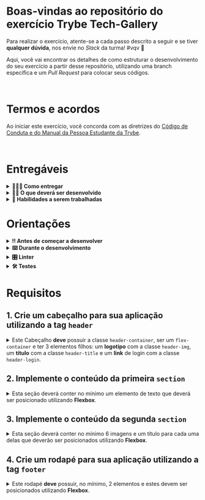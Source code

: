 # Boas-vindas ao repositório do exercício Trybe Tech-Gallery

Para realizar o exercício, atente-se a cada passo descrito a seguir e se tiver **qualquer dúvida**, nos envie no _Slack_ da turma! #vqv 🚀

Aqui, você vai encontrar os detalhes de como estruturar o desenvolvimento do seu exercício a partir desse repositório, utilizando uma branch específica e um _Pull Request_ para colocar seus códigos.

<br />

# Termos e acordos

Ao iniciar este exercício, você concorda com as diretrizes do [Código de Conduta e do Manual da Pessoa Estudante da Trybe](https://app.betrybe.com/learn/student-manual/codigo-de-conduta-da-pessoa-estudante).

<br />

# Entregáveis

<details>
  <summary><strong>🤷🏽‍♀️ Como entregar</strong></summary><br />

Para entregar o seu exercício, você deverá criar um _Pull Request_ neste repositório.

Lembre-se que você pode consultar nosso conteúdo sobre [Git & GitHub](https://app.betrybe.com/learn/course/5e938f69-6e32-43b3-9685-c936530fd326/module/fc998c60-386e-46bc-83ca-4269beb17e17/section/fe827a71-3222-4b4d-a66f-ed98e09961af/day/1a530297-e176-4c79-8ed9-291ae2950540/lesson/2b2edce7-9c49-4907-92a2-aa571f823b79) e nosso [Blog - Git & GitHub](https://blog.betrybe.com/tecnologia/git-e-github/) sempre que precisar!

</details>

<details>
  <summary><strong>👨‍💻 O que deverá ser desenvolvido</strong></summary><br />

  Você vai desenvolver uma página web que é uma galeria de fotos com algumas linguagens e frameworks front-end. Para isso você deve utilizar `HTML` e `CSS` com conceitos de _Flexbox_.

  💡 Veja no exemplo a seguir como pode ser a aparência do exercício depois de pronto. Você pode, ao final, ir além para deixar o site com sua cara.

  ![exemplo](./images/trybe-tech-gallery.jpeg)

  <br />

</details>

<details>
  <summary><strong>📝 Habilidades a serem trabalhadas</strong></summary><br />

Neste exercício, verificamos se você é capaz de:

- Criar uma página web utilizando HTML.
- Estilizar sua página utilizando conceitos de CSS Flexbox.
- Utilizar seletores de classes no CSS.
- Utilizar a propriedade `justify-content` com os valores `center`, `flex-start`, `flex-end`, `space-around`, `space-between`, `space-evenly`
- Utilizar a propriedade `align-items` com os valores `stretch`, `center`, `flex-start`, `flex-end`, `baseline`

</details>

# Orientações

<details>
  <summary><strong>‼ Antes de começar a desenvolver</strong></summary><br />

1. Clone o repositório:

- `git clone git@github.com:tryber/sd-033-a-exercise-trybe-tech-gallery.git`.
- Entre na pasta do repositório que você acabou de clonar:
  - `cd sd-033-a-exercise-trybe-tech-gallery`

2. Instale as dependências:

    - `npm install`

3. Crie uma branch a partir da branch `main`

- Verifique que você está na branch `main`
- Exemplo: `git branch`
- Se você não estiver, mude para a branch `main`
  - Exemplo: `git checkout main`
- Agora, crie uma branch à qual você vai submeter os `commits` do seu exercício:
  - Você deve criar uma branch no seguinte formato: `nome-sobrenome-nome-do-exercício`;
  - Exemplo: `git checkout -b maria-soares-trybe-tech-gallery`

4. Crie na raiz do exercício os arquivos que você precisará desenvolver:

- Verifique que você está na raiz do exercício:
  - Exemplo: `pwd` -> o retorno vai ser algo tipo _/Users/maria/code/**sd-0x-project-trybe-tech-gallery**_
- Crie os arquivos index.html e style.css:
  - Exemplo: `touch index.html style.css`

5. Adicione as mudanças ao _stage_ do Git e faça um `commit`

- Verifique que as mudanças ainda não estão no _stage_:
  - Exemplo: `git status` (devem aparecer listados os novos arquivos em vermelho)
- Adicione o novo arquivo ao _stage_ do Git:
  - Exemplo:
    - `git add .` (adicionando todas as mudanças - _que estavam em vermelho_ - ao stage do Git)
    - `git status` (devem aparecer listados os arquivos em verde)
- Faça o `commit` inicial:
  - Exemplo:
    - `git commit -m 'iniciando o exercício. VAMOS COM TUDO :rocket:'` (fazendo o primeiro commit)
    - `git status` (deve aparecer uma mensagem tipo _nothing to commit_ )

6. Adicione a sua branch com o novo `commit` ao repositório remoto

- Usando o exemplo anterior: `git push -u origin maria-soares-trybe-tech-gallery`

7. Crie um novo `Pull Request` _(PR)_

- Vá até a página de _Pull Requests_ do [repositório no GitHub](https://github.com/tryber/sd-033-a-exercise-trybe-tech-gallery/pulls)
- Clique no botão verde _"New pull request"_
- Clique na caixa de seleção _"Compare"_ e escolha a sua branch **com atenção**
- Coloque um título para o seu _Pull Request_
  - Exemplo: _"Cria tela de busca"_
- Clique no botão verde _"Create pull request"_
- Adicione uma descrição para o _Pull Request_, um título nítido que o identifique, e clique no botão verde _"Create pull request"_
  [exemplo de pull request](./images/pull_request-img.png)

- Volte até a [página de _Pull Requests_ do repositório](https://github.com/tryber/sd-033-a-exercise-trybe-tech-gallery/pulls) e confira que o seu _Pull Request_ está criado

</details>

<details>
  <summary><strong>⌨️ Durante o desenvolvimento</strong></summary><br />

Faça `commits` das alterações que você fizer no código regularmente, pois assim você garante visibilidade para o time da Trybe e treina essa prática para o mercado de trabalho :) ;

- Lembre-se de sempre após um (ou alguns) `commits` atualizar o repositório remoto;
- Os comandos que você utilizará com mais frequência são:

  - `git status` _(para verificar o que está em vermelho - fora do stage - e o que está em verde - no stage)_;
  - `git add` _(para adicionar arquivos ao stage do Git)_;
  - `git commit` _(para criar um commit com os arquivos que estão no stage do Git)_;
  - `git push -u origin nome-da-branch` _(para enviar o commit para o repositório remoto na primeira vez que fizer o `push` de uma nova branch)_;
  - `git push` _(para enviar o commit para o repositório remoto após o passo anterior)_.

</details>

<details>
<summary><strong>🎛 Linter</strong></summary><br />

Para garantir a qualidade do código, vamos utilizar neste exercício o `ESLint`. Assim o código estará alinhado com as boas práticas de desenvolvimento, sendo mais legível e de fácil manutenção! Para poder rodar o `ESLint` certifique-se de ter executado o comando `npm install` dentro do repositório.

Para rodá-los localmente no repositório, execute os comandos abaixo:

```bash
npm run lint
npm run lint:styles
```

Se a análise do `ESLint` encontrar problemas no seu código, tais problemas serão mostrados no seu terminal. Se não houver problema no seu código, nada será impresso no seu terminal.

Você pode também instalar o plugin do `ESLint` no `VSCode`. Para isso, basta fazer o download do [plugin `ESLint`](https://marketplace.visualstudio.com/items?itemName=dbaeumer.vscode-eslint) e instalá-lo.

Em caso de dúvidas, confira o material na plataforma sobre [ESLint e Stylelint](https://app.betrybe.com/learn/course/5e938f69-6e32-43b3-9685-c936530fd326/module/f04cdb21-382e-4588-8950-3b1a29afd2dd/section/3b1546b5-f7bc-40f7-a674-77b16c408756/lesson/0c9e8c0e-24c3-4526-ba6b-60d95913e022).

⚠️ **PULL REQUESTS COM ISSUES NO LINTER NÃO SERÃO AVALIADAS. ATENTE-SE PARA RESOLVÊ-LAS ANTES DE FINALIZAR O DESENVOLVIMENTO!** ⚠️

</details>

<details>
  <summary><strong>🛠 Testes</strong></summary><br />

Para que os testes sejam executados localmente, verifique se a versão do node na sua máquina é a `16`:

```bash
node -v
```

Caso a versão seja diferente, você pode utilizar o `nvm` para trocar de versão com o seguinte comando:

```bash
nvm use 16
```

Todos os requisitos do exercício serão testados **automaticamente** por meio do `Cypress`.

## Cypress

O Cypress é uma ferramenta de teste de front-end desenvolvida para a web.

Antes de utilizá-lo, certifique-se de ter executado o comando `npm install` dentro do exercício.

Você pode rodar o cypress localmente para verificar se seus requisitos estão passando, para isso execute o um dos seguintes comandos:

Para testar o exercício utilizando apenas o terminal, execute o comando abaixo:

```bash
npm test
```

Para executar os testes e vê-los rodando em uma janela de navegador:

```bash
npm run cypress:open
```

ou

```bash
npx cypress open
```

Após executar um dos dois comandos acima, será aberta uma janela de navegador e então basta clicar no nome do arquivo de teste que quiser executar (project.spec.js).

Você também pode assistir a [este](https://vimeo.com/539240375/a116a166b9) vídeo 😉🎙

## Observações técnicas

Alguns requisitos devem seguir um padrão pré-estabelecido para que os testes automáticos funcionem corretamente, leia-os atentamente e siga à risca o que for pedido. Em particular, **atente-se para os nomes de _classes_ que alguns elementos do seu exercício devem possuir**.

⚠️ **Alguns requisitos pedem para utilizar Flexbox. Tenha atenção no que é solicitado caso vá usar algum framework CSS para que os requisitos sejam atendidos.**

O não cumprimento de um requisito, total ou parcialmente, impactará em sua avaliação.

- Os requisitos do seu exercício são avaliados automaticamente, sendo utilizada a resolução de tela de `1366 x 768` (1366 pixels de largura por 768 pixels de altura).

- ⚠️ Logo, recomenda-se desenvolver seu exercício usando a mesma resolução, via instalação [deste plugin](https://chrome.google.com/webstore/detail/window-resizer/kkelicaakdanhinjdeammmilcgefonfh?hl=en) do `Chrome` para facilitar a configuração da resolução.

- As imagens utilizadas estarão disponíveis para você, mas… caso queira, sinta-se livre para criar a página com a temática que você preferir, nesse caso atente-se para o tamanho das imagens que você utilizará neste exercício. **Não utilize imagens com um tamanho maior que _500Kb_.**

- ⚠️ Utilize uma ferramenta [como esta](https://picresize.com/pt) para redimensionar as imagens.

- Caso a avaliação falhe com alguma mensagem de erro parecida com `[409:0326/130838.878602:FATAL:memory.cc(22)] Out of memory. size=4194304`, provavelmente as imagens que você está utilizando estão muito grandes. Tente redimensioná-las para um tamanho menor.

- Para verificar se a sua avaliação foi computada com sucesso, você pode verificar os **detalhes da execução do avaliador**.

- Na página do seu _Pull Request_, acima do "botão de merge", procure por _**"Evaluator job"**_ e clique no link _**"Details"**_;

- Na página que se abrirá, procure pela linha _**"Cypress evaluator step"**_ e clique nela;

- Analise os resultados a partir da mensagem _**"(Run Starting)"**_;

- Caso tenha dúvidas, consulte [este vídeo](https://vimeo.com/420861252);

- Você tem liberdade para adicionar novos comportamentos ao seu exercício, seja na forma de aperfeiçoamentos em requisitos propostos ou novas funcionalidades, **desde que tais comportamentos adicionais não conflitem com os requisitos propostos**.

- Em outras palavras, você pode fazer mais do que for pedido, mas nunca menos.

- Contudo, tenha em mente que **nada além do que for pedido nos requisitos será avaliado**. _Esta é uma oportunidade de você exercitar sua criatividade e experimentar com os conhecimentos adquiridos._

⚠️ **O avaliador automático não necessariamente avalia seu exercício na ordem em que os requisitos aparecem no readme. Isso acontece para deixar o processo de avaliação mais rápido. Então, não se assuste se isso acontecer, ok?**

</details>

# Requisitos

## 1. Crie um cabeçalho para sua aplicação utilizando a tag `header`

<details>

<summary> Este Cabeçalho <strong>deve</strong> possuir a classe <code>header-container</code>, ser um <code>flex-container</code> e ter 3 elementos filhos:
um <strong>logotipo</strong> com a classe <code>header-img</code>, um <strong>título</strong> com a classe <code>header-title</code> e um <strong>link</strong> de login com a classe <code>header-login</code>. </code>
</summary><br/>

- Observe o exemplo abaixo:

  ![exemplo](./images/trybe-tech-gallery-header.jpeg)

👀 **De olho na dica**: A imagem para você usar já veio nesse repositório. Você pode encontrá-lá no caminho: `./images/trybe-logo.png`.

**O que será testado:**

- Se existe um cabeçalho na página;
- Se o cabeçalho tem a classe `header-container`;
- Se o cabeçalho é um elemento flex container;
- Se o cabeçalho possui exatamente três elementos filhos;
- Se existe um elemento `img` com a classe `header-img`;
- Se existe um elemento `h1` com a classe `header-title`;
- Se existe um elemento `a` com a classe `header-login`;
- Se o titulo está centralizado, ou seja elemento com a classe `header-title` está no meio do cabeçalho;

</details>

## 2. Implemente o conteúdo da primeira `section`

<details>

<summary> Esta seção deverá conter no mínimo um elemento de texto que deverá ser posicionado utilizando <strong>Flexbox</strong>. </code>
</summary><br/>

- O posicionamento deve ser feito de acordo com o exemplo abaixo:

  ![exemplo](./images/trybe-tech-gallery-text.jpeg)

**O que será testado:**

- Se existe um elemento section com a classe `text-section` na página;
- Se a section com a classe `text-section` é um elemento flex container;
- Se a section tem, no mínimo, um elemento de texto;
- Se o elemento filho é uma tag `p`;

</details>

## 3. Implemente o conteúdo da segunda `section`

<details>

<summary> Esta seção deverá conter no mínimo 6 imagens e um título para cada uma delas que deverão ser posicionados utilizando <strong>Flexbox</strong>. </code>
</summary><br/>

- O posicionamento deve ser feito de acordo com o exemplo abaixo:

  ![exemplo](./images/trybe-tech-gallery-cards.jpeg)

- Sinta-se livre para usar a imaginação e selecionar as imagens que preferir, só não esqueça de seguir a estrutura de posicionamento proposta.

**O que será testado:**

- Se existe uma section com a classe `gallery` na página;
- Se a section com a classe `gallery` é um elemento flex container;
- Se a section tem, no mínimo, seis elementos filhos (cards com imagens e texto);
- Se cada card é uma section e possui a classe `gallery-card` na página;
- Se cada card tem uma tag `h4` com o respectivo título;
- Se cada card tem uma tag `img` com a respectiva imagem;

</details>

## 4. Crie um rodapé para sua aplicação utilizando a tag `footer`

<details>

<summary> Este rodapé <strong>deve</strong> possuir, no mínimo, 2 elementos e estes devem ser posicionados utilizando <strong>Flexbox</strong>. </code>
</summary><br/>

- Observe o exemplo abaixo:

  ![exemplo](./images/trybe-tech-gallery-footer.jpeg)

- Você pode fazer com que as imagens redirecionem a pessoa usuária para suas redes sociais.

**O que será testado:**

- Se existe um rodapé na página;
- Se o rodapé possui a classe `footer-container`;
- Se o rodapé com a classe `footer-container` é um elemento flex container;
- Se o rodapé possui, no mínimo, dois elementos filhos;
- Se o elemento `img` com o logo do instagram tem a classe `social-instagram` e possui o atributo src apontando para `./images/instagram-logo.png`;
- Se o elemento `img` com o logo do linkedin tem a classe `social-linkedin` e possui o atributo src apontando para `./images/linked-in-logo.png`

<details>
  <summary>De olho na dica 👀</summary>
  Você pode colocar uma tag <code>img</code> dentro de uma tag <code>a</code>, dessa forma você consegue transformar suas imagens em links clickáveis.
</details>

</details>
